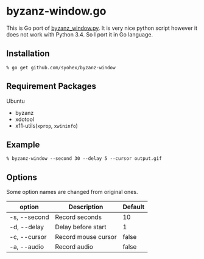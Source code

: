 # byzanz-window.go

This is Go port of [byzanz_window.py](https://gist.github.com/noamraph/8348560).
It is very nice python script however it does not work with Python 3.4.
So I port it in Go language.

## Installation

```
% go get github.com/syohex/byzanz-window
```

## Requirement Packages

Ubuntu
- byzanz
- xdotool
- x11-utils(`xprop`, `xwininfo`)

## Example

```
% byzanz-window --second 30 --delay 5 --cursor output.gif
```

## Options

Some option names are changed from original ones.

|option       |Description         |Default |
|-------------|--------------------|--------|
|-s, --second |Record seconds      |10      |
|-d, --delay  |Delay before start  |1       |
|-c, --cursor |Record mouse cursor |false   |
|-a, --audio  |Record audio        |false   |

